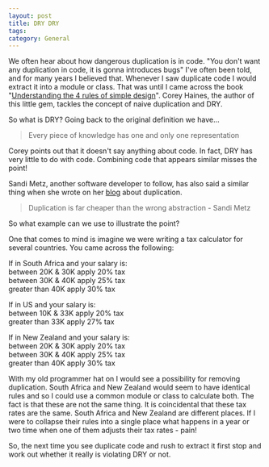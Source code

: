 ```yaml
---
layout: post
title: DRY DRY
tags: 
category: General
---
```


We often hear about how dangerous duplication is in code. "You don't want any duplication in code, it is gonna introduces bugs" I've often been told, and for many years I believed that. Whenever I saw duplicate code I would extract it into a module or class. That was until I came across the book "[Understanding the 4 rules of simple design](https://leanpub.com/4rulesofsimpledesign)". Corey Haines, the author of this little gem, tackles the concept of naive duplication and DRY.

So what is DRY? Going back to the original definition we have...

> Every piece of knowledge has one and only one representation

Corey points out that it doesn't say anything about code. In fact, DRY has very little to do with code. Combining code that appears similar misses the point!

Sandi Metz, another software developer to follow,  has also said a similar thing when she wrote on her [blog](https://www.sandimetz.com/blog/2016/1/20/the-wrong-abstraction) about duplication.

> Duplication is far cheaper than the wrong abstraction - Sandi Metz

So what example can we use to illustrate the point?

One that comes to mind is imagine we were writing a tax calculator for several countries. You came across the following:  

If in South Africa and your salary is:  
between 20K & 30K apply 20% tax  
between 30K & 40K apply 25% tax  
greater than 40K apply 30% tax  

If in US and your salary is:  
between 10K & 33K apply 20% tax  
greater than 33K apply 27% tax  

If in New Zealand and your salary is:  
between 20K & 30K apply 20% tax  
between 30K & 40K apply 25% tax  
greater than 40K apply 30% tax  

With my old programmer hat on I would see a possibility for removing duplication. South Africa and New Zealand would seem to have identical rules and so I could use a common module or class to calculate both. The fact is that these are not the same thing. It is coincidental that these tax rates are the same. South Africa and New Zealand are different places. If I were to collapse their rules into a single place what happens in a year or two time when one of them adjusts their tax rates - pain!

So, the next time you see duplicate code and rush to extract it first stop and work out whether it really is violating DRY or not.
